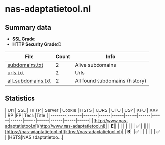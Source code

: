 

# nas-adaptatietool.nl
## Summary data


 - **SSL Grade**:
 - **HTTP Security Grade**:D


| File       | Count | Info |
|------------|-------|------|
|[subdomains.txt](/data/nas-adaptatietool.nl/subdomains.txt)|2|Alive subdomains|
|[urls.txt](/data/nas-adaptatietool.nl/urls.txt)|2|Urls|
|[all_subdomains.txt](/data/nas-adaptatietool.nl/all_subdomains.txt)|2|All found subdomains (history)|


## Statistics


| Url | SSL | HTTP | Server | Cookie | HSTS | CORS | CTO | CSP | XFO | XXP | RP |FP| Tech |Title |
|--------|-------|-------|------|------|------|------|------|------|------|------|------|------|------|
|[http://www.nas-adaptatietool.nl](http://www.nas-adaptatietool.nl)| | **E**|| | | | | | | | :white_check_mark: | |||
|[https://nas-adaptatietool.nl](https://nas-adaptatietool.nl)| | **B**|| |:white_check_mark: | | | | | | :white_check_mark: | |HSTS|NAS adaptatietoo...|
